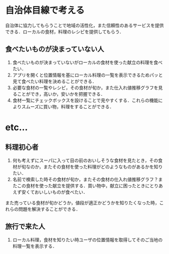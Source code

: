# 自治体目線で考える
自治体に協力してもらうことで地域の活性化，また信頼性のあるサービスを提供できる．ローカルの食材，料理のレシピを提供してもらう．

## 食べたいものが決まっていない人
1. 食べたいものが決まっていないがローカルの食材を使った献立の料理を食べたい．
2. アプリを開くと位置情報を基にローカル料理の一覧を表示できるためパッと見て食べたい料理を決めることができる．
3. 必要な食材の一覧やレシピ，その食材が旬か，また仕入れ値推移グラフを見ることができ，高いか，安いかを把握できる．
4. 食材一覧にチェックボックスを設けることで見やすくする．これらの機能によりスムーズに買い物，料理をすることができる．

# etc...
## 料理初心者
1. 何も考えずにスーパに入って目の前のおいしそうな食材を見たとき，その食材が旬なのか，またその食材を使った料理がどのようなものがあるかを知りたい．
2. 名前で検索した時その食材が旬か，またその食材の仕入れ値推移グラフ？またこの食材を使った献立を提供する．買い物中，献立に困ったときにとりあえず安くておいしいものが食べたい．

また売っている食材が旬かどうか，値段が適正かどうかを知りたくなった時，これらの問題を解決することができる．

## 旅行で来た人
1. ローカル料理，食材を知りたい時ユーザの位置情報を取得してそのご当地の料理一覧を表示する．

